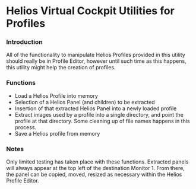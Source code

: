 # Helios Virtual Cockpit Utilities for Profiles
### Introduction
All of the functionality to manipulate Helios Profiles provided in this utility should really be in Profile Editor, however until such time as this happens, this utility might help the creation of profiles.

### Functions

* Load a Helios Profile into memory
* Selection of a Helios Panel (and children) to be extracted
* Insertion of that extracted Helios Panel into a newly loaded profile 
* Extract images used by a profile into a single directory, and point the profile at that directory.  Some cleaning up of file names happens in this process.
* Save a Helios profile from memory

### Notes
Only limited testing has taken place with these functions.
Extracted panels will always appear at the top left of the destination Monitor 1.  From there, the panel can be copied, moved, resized as necessary within the Helios Profile Editor. 